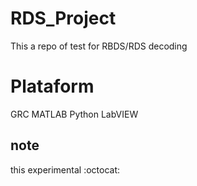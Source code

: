 # RDS_Project
This a repo of test for RBDS/RDS decoding 
# Plataform
GRC
MATLAB
Python 
LabVIEW
## note 
this experimental :octocat:
